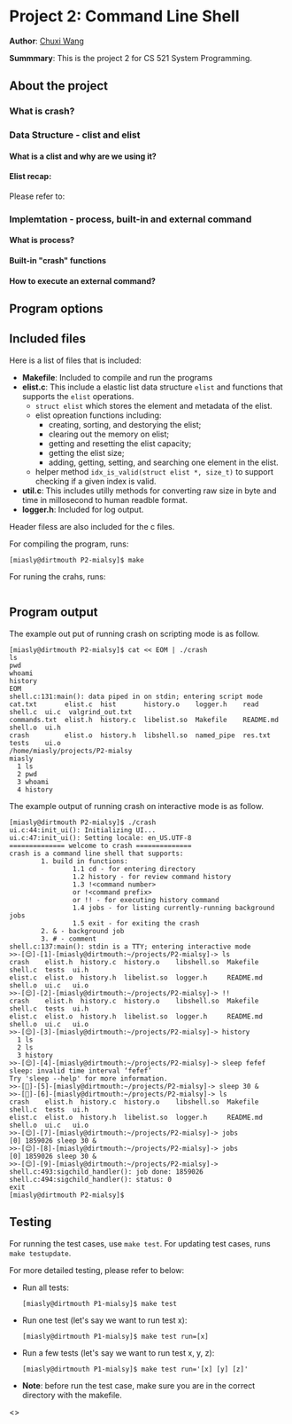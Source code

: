 # Project 2: Command Line Shell

**Author**: [Chuxi Wang](https://www.instagram.com/_mialsy_/ "click here to see awesome kitties, helps me survive this class :)") 

**Summmary**: This is the project 2 for CS 521 System Programming.

## About the project

### What is crash? 

### Data Structure - clist and elist
#### What is a clist and why are we using it?
#### Elist recap:
Please refer to: 

### Implemtation - process, built-in and external command
#### What is process?

#### Built-in "crash" functions

#### How to execute an external command?

## Program options

## Included files

Here is a list of files that is included:

- **Makefile**: Included to compile and run the programs
- **elist.c**: This include a elastic list data structure ```elist``` and functions that supports the ```elist``` operations.       
    - ```struct elist``` which stores the element and metadata of the elist.
    - elist opreation functions including:
        - creating, sorting, and destorying the elist;
        - clearing out the memory on elist;
        - getting and resetting the elist capacity;
        - getting the elist size;
        - adding, getting, setting, and searching one element in the elist.
    - helper method ```idx_is_valid(struct elist *, size_t)``` to support checking if a given index is valid.
- **util.c**: This includes utilly methods for converting raw size in byte and time in millosecond to human readble format. 
- **logger.h**: Included for log output. 

Header filess are also included for the c files.

For compiling the program, runs:
```console
[miasly@dirtmouth P2-mialsy]$ make
```

For runing the crahs, runs:
```console

```

## Program output

The example out put of running crash on scripting mode is as follow. 

```console
[miasly@dirtmouth P2-mialsy]$ cat << EOM | ./crash
ls
pwd
whoami
history
EOM
shell.c:131:main(): data piped in on stdin; entering script mode
cat.txt       elist.c  hist       history.o    logger.h    read       shell.c  ui.c  valgrind_out.txt
commands.txt  elist.h  history.c  libelist.so  Makefile    README.md  shell.o  ui.h
crash         elist.o  history.h  libshell.so  named_pipe  res.txt    tests    ui.o
/home/miasly/projects/P2-mialsy
miasly
  1 ls
  2 pwd
  3 whoami
  4 history
```

The example output of running crash on interactive mode is as follow. 

```console
[miasly@dirtmouth P2-mialsy]$ ./crash
ui.c:44:init_ui(): Initializing UI...
ui.c:47:init_ui(): Setting locale: en_US.UTF-8
============== welcome to crash ==============
crash is a command line shell that supports: 
        1. build in functions: 
                1.1 cd - for entering directory
                1.2 history - for review command history
                1.3 !<command number> 
                or !<command prefix> 
                or !! - for executing history command
                1.4 jobs - for listing currently-running background jobs
                1.5 exit - for exiting the crash
        2. & - background job
        3. # - comment
shell.c:137:main(): stdin is a TTY; entering interactive mode
>>-[😌]-[1]-[miasly@dirtmouth:~/projects/P2-mialsy]-> ls
crash    elist.h  history.c  history.o    libshell.so  Makefile   shell.c  tests  ui.h
elist.c  elist.o  history.h  libelist.so  logger.h     README.md  shell.o  ui.c   ui.o
>>-[😌]-[2]-[miasly@dirtmouth:~/projects/P2-mialsy]-> !!
crash    elist.h  history.c  history.o    libshell.so  Makefile   shell.c  tests  ui.h
elist.c  elist.o  history.h  libelist.so  logger.h     README.md  shell.o  ui.c   ui.o
>>-[😌]-[3]-[miasly@dirtmouth:~/projects/P2-mialsy]-> history
  1 ls
  2 ls
  3 history
>>-[😌]-[4]-[miasly@dirtmouth:~/projects/P2-mialsy]-> sleep fefef
sleep: invalid time interval ‘fefef’
Try 'sleep --help' for more information.
>>-[🤯]-[5]-[miasly@dirtmouth:~/projects/P2-mialsy]-> sleep 30 &
>>-[🤯]-[6]-[miasly@dirtmouth:~/projects/P2-mialsy]-> ls
crash    elist.h  history.c  history.o    libshell.so  Makefile   shell.c  tests  ui.h
elist.c  elist.o  history.h  libelist.so  logger.h     README.md  shell.o  ui.c   ui.o
>>-[😌]-[7]-[miasly@dirtmouth:~/projects/P2-mialsy]-> jobs
[0] 1859026 sleep 30 &
>>-[😌]-[8]-[miasly@dirtmouth:~/projects/P2-mialsy]-> jobs
[0] 1859026 sleep 30 &
>>-[😌]-[9]-[miasly@dirtmouth:~/projects/P2-mialsy]-> shell.c:493:sigchild_handler(): job done: 1859026
shell.c:494:sigchild_handler(): status: 0
exit
[miasly@dirtmouth P2-mialsy]$ 
```


## Testing

For running the test cases, use ```make test```. For updating test cases, runs ```make testupdate```. 

For more detailed testing, please refer to below:

- Run all tests:
    ```console
    [miasly@dirtmouth P1-mialsy]$ make test
    ```
- Run one test (let's say we want to run test x):
    ```console
    [miasly@dirtmouth P1-mialsy]$ make test run=[x]
    ```

- Run a few tests (let's say we want to run test x, y, z):
    ```console
    [miasly@dirtmouth P1-mialsy]$ make test run='[x] [y] [z]'
    ```

- **Note**: before run the test case, make sure you are in the correct directory with the makefile.

<>
